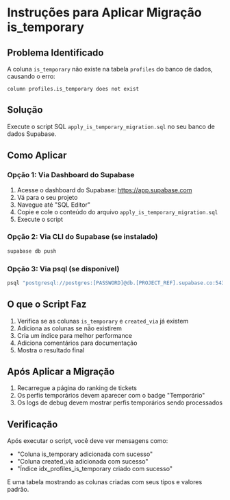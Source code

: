 # Instruções para Aplicar Migração is_temporary

## Problema Identificado
A coluna `is_temporary` não existe na tabela `profiles` do banco de dados, causando o erro:
```
column profiles.is_temporary does not exist
```

## Solução
Execute o script SQL `apply_is_temporary_migration.sql` no seu banco de dados Supabase.

## Como Aplicar

### Opção 1: Via Dashboard do Supabase
1. Acesse o dashboard do Supabase: https://app.supabase.com
2. Vá para o seu projeto
3. Navegue até "SQL Editor"
4. Copie e cole o conteúdo do arquivo `apply_is_temporary_migration.sql`
5. Execute o script

### Opção 2: Via CLI do Supabase (se instalado)
```bash
supabase db push
```

### Opção 3: Via psql (se disponível)
```bash
psql "postgresql://postgres:[PASSWORD]@db.[PROJECT_REF].supabase.co:5432/postgres" -f apply_is_temporary_migration.sql
```

## O que o Script Faz
1. Verifica se as colunas `is_temporary` e `created_via` já existem
2. Adiciona as colunas se não existirem
3. Cria um índice para melhor performance
4. Adiciona comentários para documentação
5. Mostra o resultado final

## Após Aplicar a Migração
1. Recarregue a página do ranking de tickets
2. Os perfis temporários devem aparecer com o badge "Temporário"
3. Os logs de debug devem mostrar perfis temporários sendo processados

## Verificação
Após executar o script, você deve ver mensagens como:
- "Coluna is_temporary adicionada com sucesso"
- "Coluna created_via adicionada com sucesso"
- "Índice idx_profiles_is_temporary criado com sucesso"

E uma tabela mostrando as colunas criadas com seus tipos e valores padrão.
